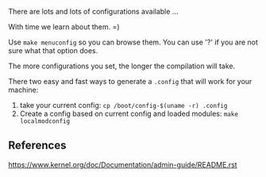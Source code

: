 There are lots and lots of configurations available ...

With time we learn about them. =)

Use `make menuconfig` so you can browse them.
You can use '?' if you are not sure what that option does.

The more configurations you set, the longer the compilation will take.

There two easy and fast ways to generate a `.config` that will work
for your machine:
  1. take your current config: `cp /boot/config-$(uname -r) .config`
  2. Create a config based on current config and loaded modules: `make localmodconfig`


## References

https://www.kernel.org/doc/Documentation/admin-guide/README.rst

